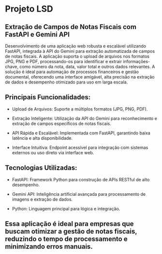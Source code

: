 # Projeto LSD

## Extração de Campos de Notas Fiscais com FastAPI e Gemini API

Desenvolvimento de uma aplicação web robusta e escalável utilizando FastAPI, integrada à API do Gemini para extração automatizada de campos de notas fiscais. A aplicação suporta o upload de arquivos nos formatos JPG, PNG e PDF, processando-os para identificar e extrair informações-chave, como número da nota, data, valor total e outros dados relevantes. A solução é ideal para automação de processos financeiros e gestão documental, oferecendo uma interface amigável, alta precisão na extração de dados e desempenho otimizado para uso em larga escala.

## Principais Funcionalidades:

 - Upload de Arquivos: Suporte a múltiplos formatos (JPG, PNG, PDF).

 - Extração Inteligente: Utilização da API do Gemini para reconhecimento e extração de campos específicos de notas fiscais.

 - API Rápida e Escalável: Implementada com FastAPI, garantindo baixa latência e alta disponibilidade.

- Interface Intuitiva: Endpoint acessível para integração com sistemas externos ou uso direto via interface web.

## Tecnologias Utilizadas:

- FastAPI: Framework Python para construção de APIs RESTful de alto desempenho.

- Gemini API: Inteligência artificial avançada para processamento de imagens e extração de dados.

- Python: Linguagem principal para lógica e integração.

## Essa aplicação é ideal para empresas que buscam otimizar a gestão de notas fiscais, reduzindo o tempo de processamento e minimizando erros manuais.

